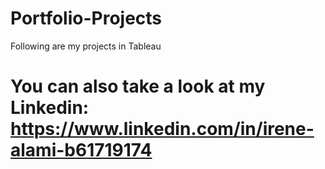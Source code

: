 # Portfolio-Projects
Following are my projects in Tableau
# You can also take a look at my Linkedin: https://www.linkedin.com/in/irene-alami-b61719174
